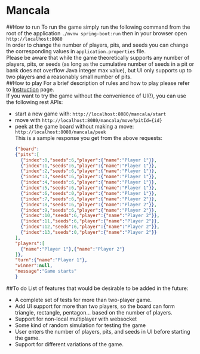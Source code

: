 # Mancala
##How to run
To run the game simply run the following command from the root of the application
`./mvnw spring-boot:run` then in your browser open `http://localhost:8080`  
In order to change the number of players, pits, and seeds you can change the corresponding values in `application.properties` file.  
Please be aware that while the game theoretically supports any number of players, pits, or seeds (as long as the cumulative number of seeds in a pit or bank does not overflow Java integer max value), but UI only supports up to two players and a reasonably small number of pits.  
##How to play
For a brief description of rules and how to play please refer to [Instruction](./Instruction.md) page.  
If you want to try the game without the convenience of UI(!), you can use the following rest APIs:  
* start a new game with: `http://localhost:8080/mancala/start`
* move with `http://localhost:8080/mancala/move?pitId={id}`
* peek at the game board without making a move: `http://localhost:8080/mancala/peek`  
This is a sample response you get from the above requests:
  ```json
  {"board":
  {"pits":[
    {"index":0,"seeds":6,"player":{"name":"Player 1"}},
    {"index":1,"seeds":6,"player":{"name":"Player 1"}},
    {"index":2,"seeds":6,"player":{"name":"Player 1"}},
    {"index":3,"seeds":6,"player":{"name":"Player 1"}},
    {"index":4,"seeds":6,"player":{"name":"Player 1"}},
    {"index":5,"seeds":6,"player":{"name":"Player 1"}},
    {"index":6,"seeds":0,"player":{"name":"Player 1"}},
    {"index":7,"seeds":6,"player":{"name":"Player 2"}},
    {"index":8,"seeds":6,"player":{"name":"Player 2"}},
    {"index":9,"seeds":6,"player":{"name":"Player 2"}},
    {"index":10,"seeds":6,"player":{"name":"Player 2"}},
    {"index":11,"seeds":6,"player":{"name":"Player 2"}},
    {"index":12,"seeds":6,"player":{"name":"Player 2"}},
    {"index":13,"seeds":0,"player":{"name":"Player 2"}}
  ],
  "players":[
    {"name":"Player 1"},{"name":"Player 2"}
  ]},
  "turn":{"name":"Player 1"},
  "winner":null,
  "message":"Game starts"
  }

##To do
List of features that would be desirable to be added in the future:
* A complete set of tests for more than two-player game.
* Add UI support for more than two players, so the board can form triangle, rectangle, pentagon... based on the number of players.
* Support for non-local multiplayer with websocket
* Some kind of random simulation for testing the game
* User enters the number of players, pits, and seeds in UI before starting the game.
* Support for different variations of the game.
